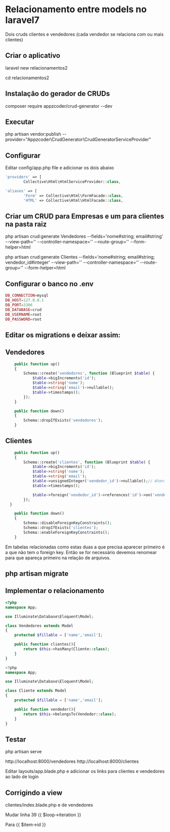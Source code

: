 # Relacionamento entre models no laravel7

Dois cruds clientes e vendedores (cada vendedor se relaciona com ou mais clientes)

## Criar o aplicativo

laravel new relacionamentos2

cd relacionamentos2

## Instalação do gerador de CRUDs
composer require appzcoder/crud-generator --dev

## Executar
php artisan vendor:publish --provider="Appzcoder\CrudGenerator\CrudGeneratorServiceProvider"

## Configurar
Editar config/app.php file e adicionar os dois abaixo
```php
'providers' => [
        Collective\Html\HtmlServiceProvider::class,

'aliases' => [
        'Form' => Collective\Html\FormFacade::class,
        'HTML' => Collective\Html\HtmlFacade::class,
```
## Criar um CRUD para Empresas e um para clientes na pasta raiz

php artisan crud:generate Vendedores --fields='nome#string; email#string' --view-path='' --controller-namespace='' --route-group='' --form-helper=html

php artisan crud:generate Clientes --fields='nome#string; email#string; vendedor_id#integer' --view-path='' --controller-namespace='' --route-group='' --form-helper=html


## Configurar o banco no .env
```php
DB_CONNECTION=mysql
DB_HOST=127.0.0.1
DB_PORT=3306
DB_DATABASE=crud
DB_USERNAME=root
DB_PASSWORD=root
```
## Editar os migrations e deixar assim:

## Vendedores
```php
    public function up()
    {
        Schema::create('vendedores', function (Blueprint $table) {
            $table->bigIncrements('id');
            $table->string('nome');
            $table->string('email')->nullable();
            $table->timestamps();
        });
    }

    public function down()
    {
        Schema::dropIfExists('vendedores');
    }
```


## Clientes
```php
    public function up()
    {
        Schema::create('clientes', function (Blueprint $table) {
            $table->bigIncrements('id');
            $table->string('nome');
            $table->string('email');
            $table->unsignedInteger('vendedor_id')->nullable();// Atentar para o unsigned
            $table->timestamps();

            $table->foreign('vendedor_id')->references('id')->on('vendedores')->onDelete('cascade');
        });
  }

    public function down()
    {
        Schema::disableForeignKeyConstraints();
        Schema::dropIfExists('clientes');
        Schema::enableForeignKeyConstraints();
    }
```

Em tabelas relacionadas como estas duas a que precisa aparecer primeiro é a que não tem o foreign key. Então se for necessário devemos renomear para que apareça primeiro na relação de arquivos.

## php artisan migrate


## Implementar o relacionamento
```php
<?php
namespace App;

use Illuminate\Database\Eloquent\Model;

class Vendedores extends Model
{
    protected $fillable = ['name','email'];

    public function clientes(){
        return $this->hasMany(Cliente::class);
    }
}

<?php
namespace App;

use Illuminate\Database\Eloquent\Model;

class Cliente extends Model
{
    protected $fillable = ['name','email'];

    public function vendedor(){
        return $this->belongsTo(Vendedor::class);
    }
}
```
## Testar
php artisan serve

http://localhost:8000/vendedores
http://localhost:8000/clientes

Editar layouts/app.blade.php e adicionar os links para clientes e vendedores ao lado de login

## Corrigindo a view
clientes/index.blade.php e de vendedores

Mudar linha 39
                                        <td>{{ $loop->iteration }}</td>

Para
                                        <td>{{ $item->id }}</td>

